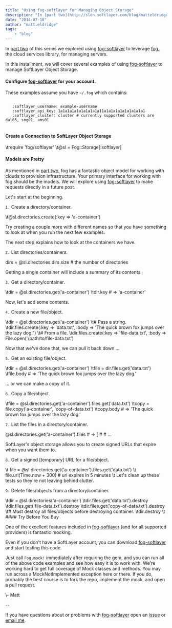 ```yaml
---
title: "Using fog-softlayer for Managing Object Storage"
description: "In [part two](http://sldn.softlayer.com/blog/matteldridge/Using-fog-softlayer-Managing-Servers) of this series we explor"
date: "2014-07-18"
author: "matt.eldridge"
tags:
    - "blog"
---
```


In [part two](http://sldn.softlayer.com/blog/matteldridge/Using-fog-softlayer-Managing-Servers) of this series we explored using [fog-softlayer](https://github.com/softlayer/fog-softlayer) to leverage [fog](https://github.com/fog/fog), the cloud services library, for managing servers.

In this installment, we will cover several examples of using [fog-softlayer](https://github.com/softlayer/fog) to manage SoftLayer Object Storage.

#### Configure [fog-softlayer](https://github.com/softlayer/fog-softlayer) for your account.

These examples assume you have `~/.fog` which contains:

  <code>
   :softlayer_username: example-username
   :softlayer_api_key: 1a1a1a1a1a1a1a1a1a11a1a1a1a1a1a1a1a1a1 
   :softlayer_cluster: cluster # currently supported clusters are dal05, sng01, ams01
  </code>

#### Create a Connection to SoftLayer Object Storage

<ruby>
\trequire 'fog/softlayer'
\t@sl = Fog::Storage[:softlayer]
</ruby>


#### Models are Pretty

As mentioned in [part two](http://sldn.softlayer.com/blog/matteldridge/Using-fog-softlayer-Managing-Servers), fog has a fantastic object model for working with clouds to provision infrastructure. Your primary interface for working with fog should be the models. We will explore using [fog-softlayer](https://github.com/softlayer/fog-softlayer) to make requests directly in a future post.

Let's start at the beginning.

<code>1.</code> Create a directory/container.

  <ruby>
  \t@sl.directories.create(:key => 'a-container')
  </ruby>

Try creating a couple more with different names so that you have something to look at when you run the next few examples.

The next step explains how to look at the containers we have.

<code>2.</code> List directories/containers.

   <ruby>
    dirs = @sl.directories
    dirs.size # the number of directories      
   </ruby>
   
Getting a single container will include a summary of its contents.

<code>3.</code> Get a directory/container.

  <ruby>
  \tdir = @sl.directories.get('a-container')
  \tdir.key  # => 'a-container'
  </ruby>


Now, let's add some contents.

<code>4.</code> Create a new file/object.

  <ruby>
  \tdir = @sl.directories.get('a-container')
  \t# Pass a string.
  \tdir.files.create(:key => 'data.txt', :body => 'The quick brown fox jumps over the lazy dog.")
  \t# From a file.
  \tdir.files.create(:key => 'file-data.txt', :body => File.open('/path/to/file-data.txt')
  </ruby>

Now that we've done that, we can pull it back down ...


<code>5.</code> Get an existing file/object.

  <ruby>
  \tdir = @sl.directories.get('a-container')
  \tfile = dir.files.get('data.txt')
  \tfile.body # => 'The quick brown fox jumps over the lazy dog.'
  </ruby>

... or we can make a copy of it.


<code>6.</code> Copy a file/object.

  <ruby>
  \tfile  = @sl.directories.get('a-container').files.get('data.txt')
  \tcopy = file.copy('a-container', 'copy-of-data.txt')
  \tcopy.body # => 'The quick brown fox jumps over the lazy dog.'
  </ruby>

<code>7.</code> List the files in a directory/container.

  <ruby>
   @sl.directories.get('a-container').files
   # => [
   #    <Fog::Storage::Softlayer::File
   #  key="a-container/data.txt",
   #  content_length=43,
   #  content_type="text/plain",
   #  content_disposition=nil,
   #  etag="a1a1a1a1a1a1a1a1a1a1a1a1a1a1a1a1a1",
   #  last_modified=1970-00-00 00:00:00 -0000,
   #  access_control_allow_origin=nil,
   #  origin=nil
   #  >
   # ...
  </ruby>

SoftLayer's object storage allows you to create signed URLs that expire when you want them to.

<code>8.</code> Get a signed [temporary] URL for a file/object.

   <ruby>
\t  file = @sl.directories.get('a-container').files.get('data.txt')
\t  file.url(Time.now + 300) # url expires in 5 minutes
  </ruby>
\t
Let's clean up these tests so they're not leaving behind clutter.

<code>9.</code> Delete files/objects from a directory/container.

  <ruby>
\tdir = @sl.directories('a-container')
\tdir.files.get('data.txt').destroy
\tdir.files.get('file-data.txt').destroy
\tdir.files.get('copy-of-data.txt').destroy
\t# Must destroy all files/objects before destroying container.
\tdir.destroy
  </ruby>
\t
#### Try Before You Buy

One of the excellent features included in [fog-softlayer](http://github.com/softlayer/fog-softlayer) (and for all supported providers) is fantastic mocking.

Even if you don't have a SoftLayer account, you can download [fog-softlayer](https://github.com/softlayer/fog-softlayer) and start testing this code.

Just call `Fog.mock!` immediately after requiring the gem, and you can run all of the above code examples and see how easy it is to work with.  We're working hard to get full coverage of Mock classes and methods. You may run across a MockNotImplemented exception here or there. If you do, probably the best course is to fork the repo, implement the mock, and open a pull request.

\\- Matt

--

If you have questions about or problems with [fog-softlayer](http://rubygems.org/gems/fog-softlayer) open an [issue](https://github.com/softlayer/fog-softlayer/issues) or [email me](mailto:matt.eldridge@us.ibm.com?subject=fog-softlayer).


